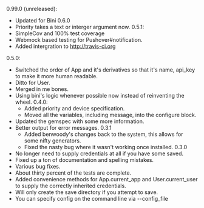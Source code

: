 0.99.0 (unreleased):
  * Updated for Bini 0.6.0
  * Priority takes a text or interger argument now.
0.5.1:
  * SimpleCov and 100% test coverage
  * Webmock based testing for Pushover#notification.
  * Added intergration to http://travis-ci.org

0.5.0:
  * Switched the order of App and it's derivatives so that it's name, api_key to make it more human readable.
   * Ditto for User.
  * Merged in me bones.
  * Using bini's logic whenever possible now instead of reinventing the wheel.
0.4.0:
	* Added priority and device specification.
	* Moved all the variables, including message, into the configure block.
  * Updated the gemspec with some more information.
  * Better output for error messages.
0.3.1
	* Added benwoody's changes back to the system, this allows for some nifty generators.
	* Fixed the nasty bug where it wasn't working once installed.
0.3.0
 * No longer need to supply credentials at all if you have some saved.
 * Fixed up a ton of documentation and spelling mistakes.
 * Various bug fixes.
 * About thirty percent of the tests are complete.
 * Added convenience methods for App.current_app and User.current_user to supply the correctly inherited credentials.
 * Will only create the save directory if you attempt to save.
 * You can specify config on the command line via --config_file
